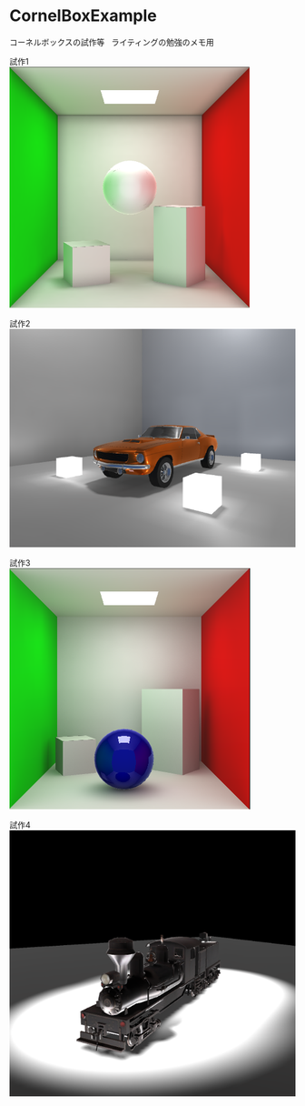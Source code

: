 # CornelBoxExample
コーネルボックスの試作等  
ライティングの勉強のメモ用  
 
 
  試作1  
   ![Alt text](/CornellBoxExample/ExmpleImage/Exaple1.png)  
   
  試作2  
   ![Alt text](/CornellBoxExample/ExmpleImage/Exaple2.png)  
   
  試作3  
   ![Alt text](/CornellBoxExample/ExmpleImage/Exaple3.png)  
   
  試作4  
   ![Alt text](/CornellBoxExample/ExmpleImage/Exaple4.png)  
